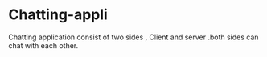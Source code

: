 # Chatting-appli
Chatting application consist of two sides , Client and server .both sides can chat with each other.
